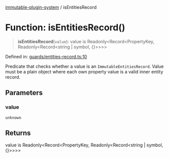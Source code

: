 [immutable-plugin-system](../README.md) / isEntitiesRecord

# Function: isEntitiesRecord()

> **isEntitiesRecord**(`value`): value is Readonly\<Record\<PropertyKey, Readonly\<Record\<string \| symbol, \{\}\>\>\>\>

Defined in: [guards/entities-record.ts:10](https://github.com/agladysh/immutable-plugin-system/blob/1e3844304b71a6cb1d44c2f57e31e6fc81a4ed82/src/guards/entities-record.ts#L10)

Predicate that checks whether a value is an `ImmutableEntitiesRecord`.
Value must be a plain object where each own property value is a valid inner
entity record.

## Parameters

### value

`unknown`

## Returns

value is Readonly\<Record\<PropertyKey, Readonly\<Record\<string \| symbol, \{\}\>\>\>\>
